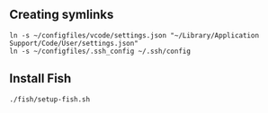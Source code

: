 ## Creating symlinks

```
ln -s ~/configfiles/vcode/settings.json "~/Library/Application Support/Code/User/settings.json"
ln -s ~/configfiles/.ssh_config ~/.ssh/config
```

## Install Fish

```
./fish/setup-fish.sh
```